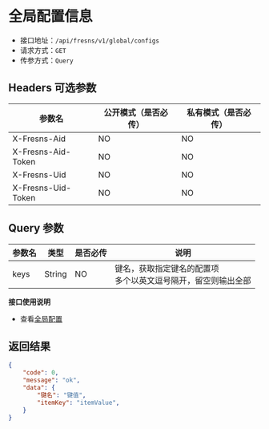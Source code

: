 # 全局配置信息

- 接口地址：`/api/fresns/v1/global/configs`
- 请求方式：`GET`
- 传参方式：`Query`

## Headers 可选参数

| 参数名 | 公开模式（是否必传） | 私有模式（是否必传） |
| --- | --- | --- |
| X-Fresns-Aid | NO | NO |
| X-Fresns-Aid-Token | NO | NO |
| X-Fresns-Uid | NO | NO |
| X-Fresns-Uid-Token | NO | NO |

## Query 参数

| 参数名 | 类型 | 是否必传 | 说明 |
| --- | --- | --- | --- |
| keys | String | NO | 键名，获取指定键名的配置项<br>多个以英文逗号隔开，留空则输出全部 |

**接口使用说明**

- 查看[全局配置](../../reference/configs.md)

## 返回结果

```json
{
    "code": 0,
    "message": "ok",
    "data": {
        "键名": "键值",
        "itemKey": "itemValue",
    }
}
```

